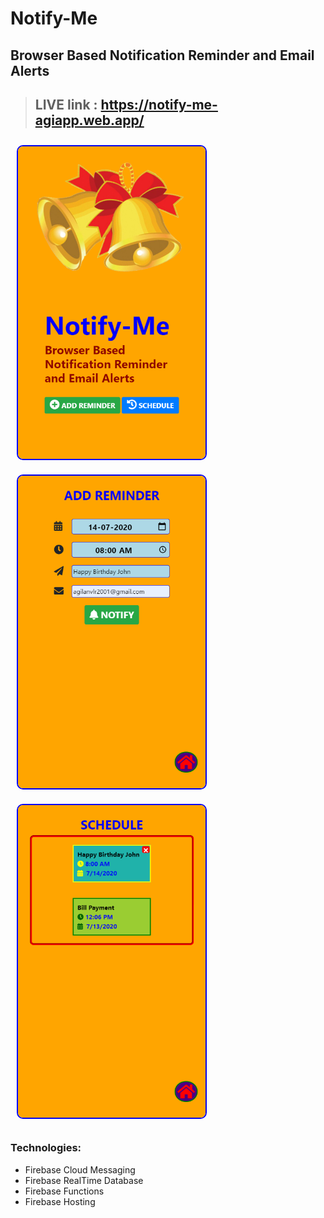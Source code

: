 # Notify-Me
## Browser Based Notification Reminder and Email Alerts
>## LIVE link : https://notify-me-agiapp.web.app/
<img src="https://github.com/agilan2001/notify-me/blob/master/logo/screen1.png?raw=true" width=300 style="border-radius:10px;border: 2px solid blue; margin:10px">
<img src="https://github.com/agilan2001/notify-me/blob/master/logo/screen2.png?raw=true" width=300 style="border-radius:10px;border: 2px solid blue; margin:10px">
<img src="https://github.com/agilan2001/notify-me/blob/master/logo/screen3.png?raw=true" width=300 style="border-radius:10px;border: 2px solid blue; margin:10px">

### Technologies:
* Firebase Cloud Messaging
* Firebase RealTime Database
* Firebase Functions
* Firebase Hosting
